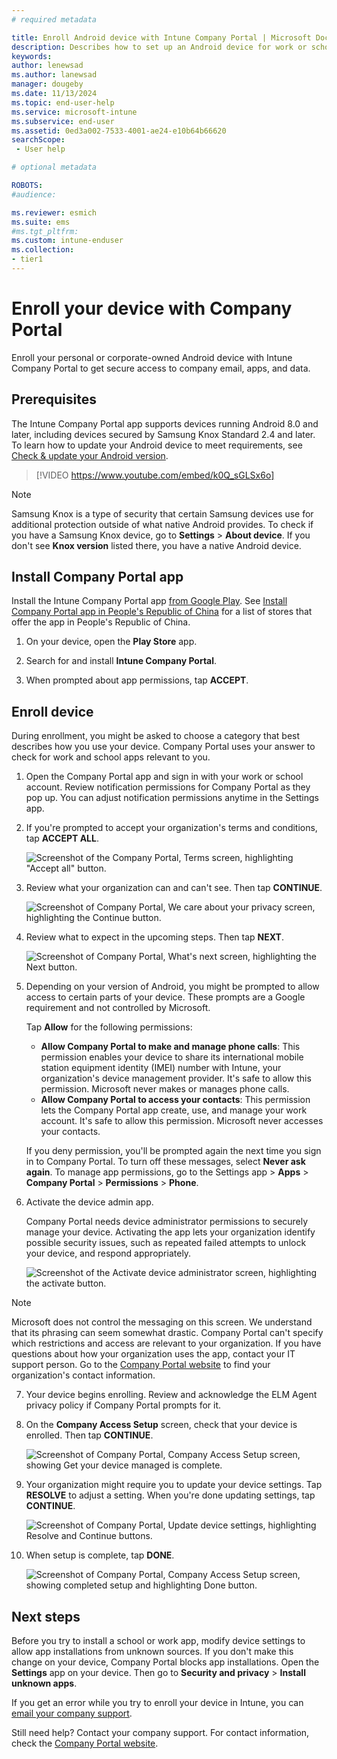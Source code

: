 ```yaml
---
# required metadata

title: Enroll Android device with Intune Company Portal | Microsoft Docs
description: Describes how to set up an Android device for work or school with the Company Portal app. 
keywords:
author: lenewsad
ms.author: lanewsad
manager: dougeby
ms.date: 11/13/2024
ms.topic: end-user-help
ms.service: microsoft-intune
ms.subservice: end-user
ms.assetid: 0ed3a002-7533-4001-ae24-e10b64b66620
searchScope:
 - User help

# optional metadata

ROBOTS:  
#audience:

ms.reviewer: esmich
ms.suite: ems  
#ms.tgt_pltfrm:
ms.custom: intune-enduser
ms.collection:
- tier1
---
```


# Enroll your device with Company Portal  
Enroll your personal or corporate-owned Android device with Intune Company Portal to get secure access to company email, apps, and data.  

## Prerequisites  
The Intune Company Portal app supports devices running Android 8.0 and later, including devices secured by Samsung Knox Standard 2.4 and later. To learn how to update your Android device to meet requirements, see [Check & update your Android version](https://support.google.com/android/answer/7680439).  
  
> [!VIDEO https://www.youtube.com/embed/k0Q_sGLSx6o]

> [!NOTE]
> Samsung Knox is a type of security that certain Samsung devices use for additional protection outside of what native Android provides. To check if you have a Samsung Knox device, go to **Settings** > **About device**. If you don't see **Knox version** listed there, you have a native Android device.  

## Install Company Portal app  
Install the Intune Company Portal app [from Google Play](https://play.google.com/store/apps/details?id=com.microsoft.windowsintune.companyportal). See [Install Company Portal app in People's Republic of China](install-company-portal-android-china.md) for a list of stores that offer the app in People's Republic of China.

1. On your device, open the **Play Store** app.

2. Search for and install **Intune Company Portal**.  

3. When prompted about app permissions, tap **ACCEPT**.  

## Enroll device  
During enrollment, you might be asked to choose a category that best describes how you use your device. Company Portal uses your answer to check for work and school apps relevant to you.  

1. Open the Company Portal app and sign in with your work or school account. Review notification permissions for Company Portal as they pop up. You can adjust notification permissions anytime in the Settings app.  

2. If you're prompted to accept your organization's terms and conditions, tap **ACCEPT ALL**.  

   ![Screenshot of the Company Portal, Terms screen, highlighting "Accept all" button.](./media/enroll-device-android-company-portal/accept-terms-1911.png)  


3. Review what your organization can and can't see. Then tap **CONTINUE**.


    ![Screenshot of Company Portal, We care about your privacy screen, highlighting the Continue button.](./media/enroll-device-android-company-portal/android-privacy-screen-1911.png)  
4. Review what to expect in the upcoming steps. Then tap **NEXT**.  

    ![Screenshot of Company Portal, What's next screen, highlighting the Next button.](./media/enroll-device-android-company-portal/android-whats-next-1911.png)  


5. Depending on your version of Android, you might be prompted to allow access to certain parts of your device. These prompts are a Google requirement and not controlled by Microsoft.  

    Tap **Allow** for the following permissions:  
    * **Allow Company Portal to make and manage phone calls**: This permission enables your device to share its international mobile station equipment identity (IMEI) number with Intune, your organization's device management provider. It's safe to allow this permission. Microsoft never makes or manages phone calls.  
    * **Allow Company Portal to access your contacts**: This permission lets the Company Portal app create, use, and manage your work account. It's safe to allow this permission. Microsoft never accesses your contacts. 

    If you deny permission, you'll be prompted again the next time you sign in to Company Portal. To turn off these messages, select **Never ask again**. To manage app permissions, go to the Settings app > **Apps** > **Company Portal** > **Permissions** > **Phone**.  

6. Activate the device admin app. 

    Company Portal needs device administrator permissions to securely manage your device. Activating the app lets your organization identify possible security issues, such as repeated failed attempts to unlock your device, and respond appropriately.  

    ![Screenshot of the Activate device administrator screen, highlighting the activate button.](./media/enroll-device-android-company-portal/activate-device-administrator-1911.png)  

> [!NOTE]
> Microsoft does not control the messaging on this screen. We understand that its phrasing can seem somewhat drastic. Company Portal can't specify which restrictions and access are relevant to your organization. If you have questions about how your organization uses the app, contact your IT support person. Go to the [Company Portal website](https://go.microsoft.com/fwlink/?linkid=2010980) to find your organization's contact information.  


7. Your device begins enrolling. Review and acknowledge the ELM Agent privacy policy if Company Portal prompts for it.   

8. On the **Company Access Setup** screen, check that your device is enrolled. Then tap **CONTINUE**.  

    ![Screenshot of Company Portal, Company Access Setup screen, showing Get your device managed is complete.](./media/enroll-device-android-company-portal/update-settings-1911.png)  

9. Your organization might require you to update your device settings. Tap **RESOLVE** to adjust a setting. When you're done updating settings, tap **CONTINUE**.  

   ![Screenshot of Company Portal, Update device settings, highlighting Resolve and Continue buttons.](./media/enroll-device-android-company-portal/resolve-settings-1911.png)  

10. When setup is complete, tap **DONE**.    

    ![Screenshot of Company Portal, Company Access Setup screen, showing completed setup and highlighting Done button.](./media/enroll-device-android-company-portal/android-enrollment-done-1911.png) 

## Next steps  

Before you try to install a school or work app, modify device settings to allow app installations from unknown sources. If you don't make this change on your device, Company Portal blocks app installations. Open the **Settings** app on your device. Then go to **Security and privacy** > **Install unknown apps**.  

If you get an error while you try to enroll your device in Intune, you can [email your company support](send-logs-to-your-it-admin-by-email-android.md).  

Still need help? Contact your company support. For contact information, check the [Company Portal website](https://go.microsoft.com/fwlink/?linkid=2010980).  

